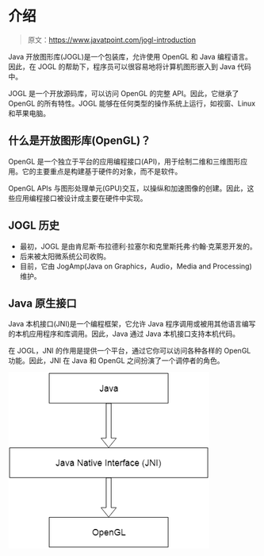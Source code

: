 # 介绍

> 原文：<https://www.javatpoint.com/jogl-introduction>

Java 开放图形库(JOGL)是一个包装库，允许使用 OpenGL 和 Java 编程语言。因此，在 JOGL 的帮助下，程序员可以很容易地将计算机图形嵌入到 Java 代码中。

JOGL 是一个开放源码库，可以访问 OpenGL 的完整 API。因此，它继承了 OpenGL 的所有特性。JOGL 能够在任何类型的操作系统上运行，如视窗、Linux 和苹果电脑。

## 什么是开放图形库(OpenGL)？

OpenGL 是一个独立于平台的应用编程接口(API)，用于绘制二维和三维图形应用。它的主要重点是构建基于硬件的对象，而不是软件。

OpenGL APIs 与图形处理单元(GPU)交互，以操纵和加速图像的创建。因此，这些应用编程接口被设计成主要在硬件中实现。

## JOGL 历史

*   最初，JOGL 是由肯尼斯·布拉德利·拉塞尔和克里斯托弗·约翰·克莱恩开发的。
*   后来被太阳微系统公司收购。
*   目前，它由 JogAmp(Java on Graphics，Audio，Media and Processing)维护。

## Java 原生接口

Java 本机接口(JNI)是一个编程框架，它允许 Java 程序调用或被用其他语言编写的本机应用程序和库调用。因此，Java 通过 Java 本机接口支持本机代码。

在 JOGL，JNI 的作用是提供一个平台，通过它你可以访问各种各样的 OpenGL 功能。因此，JNI 在 Java 和 OpenGL 之间扮演了一个调停者的角色。

![JOGL Introduction JNI](img/06ba1b8a183808050cad669f93ee7585.png)